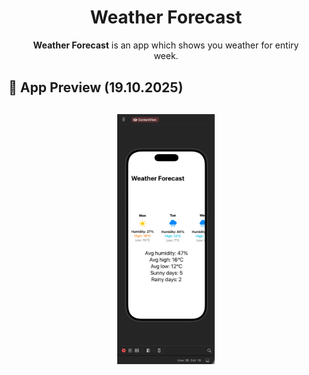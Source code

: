 <div align="center" style="margin: 30px;">
<h1>Weather Forecast</h1>

**Weather Forecast** is an app which shows you weather for entiry week.
</div>
<h2>👀 App Preview (19.10.2025)</h2>
<div align="center" style="margin: 30px;">
  <img height="400" src="https://github.com/sol0vanti/Apple-Developer-Projects/blob/main/AppleDev/WeatherForecast/WeatherPreview.jpg" alt="Start screen">
</div>
